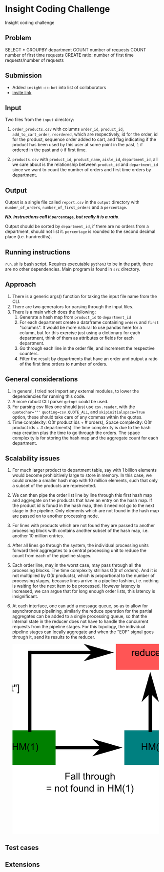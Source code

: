 # Insight Coding Challenge

Insight coding challenge

## Problem

SELECT * GROUPBY department COUNT number of requests COUNT number of first time
requests CREATE ratio: number of first time requests/number of requests

## Submission

* Added `insight-cc-bot` into list of collaborators
* [Invite link](https://github.com/frankieliu/insight/invitations)

## Input

Two files from the `input` directory:

1. `order_products.csv` with columns `order_id`, `product_id`,
    `add_to_cart_order`, `reordered`, which are respectively, id for
    the order, id for the product, sequence order added to cart, and
    flag indicating if the product has been used by this user at some
    point in the past, `1` if ordered in the past and `0` if first
    time.

1. `products.csv` with `product_id`, `product_name`, `aisle_id`,
   `department_id`, all we care about is the relationship between
   `product_id` and `department_id` since we want to count the
   number of orders and first time orders by department.

## Output

Output is a single file called `report.csv` in the `output` directory
with `number_of_orders`, `number_of_first_orders` and a `percentage`.

***Nb. instructions call it `percentage`, but really it is a ratio.***

Output should be sorted by `department_id`, if there are no orders
from a department, should not list it.  `percentage` is rounded to
the second decimal place (i.e. hundredths).

## Running instructions

`run.sh` is bash script.  Requires executable `python3` to be in the path, there
are no other dependencies.  Main program is found in `src` directory.

## Approach

1. There is a generic args() function for taking the input file name from the CLI.
1. There are two generators for parsing through the input files.
1. There is a main which does the following:
   1. Generate a hash map from `product_id` to `department_id`
   1. For each department create a dataframe containing `orders` and
      `first` "columns".  It would be more natural to use pandas here
      for a column, but for this exercise just using a dictionary for
      each department, think of them as attributes or fields for each
      department.
   1. Go through each line in the order file, and increment the respective
      counters.
   1. Filter the result by departments that have an order and output a
      ratio of the first time orders to number of orders.

## General considerations
1. In general, I tried not import any external modules, to lower the
   dependencies for running this code.
1. A more robust CLI parser `getopt` could be used.
1. For parsing csv files one should just use `csv.reader`, with the
   `quotechar='"'` `quoting=csv.QUOTE_ALL`, and
   `skipinitialspace=True` option, these should take care of any
    commas within the quotes.
1. Time complexity: O(# product ids + # orders), Space complexity: O(#
   product ids + # departments) The time complexity is due to the hash
   map creation plus the time to go through the orders.  The space
   complexity is for storing the hash map and the aggregate count for
   each department.

## Scalability issues
1. For much larger product to department table, say with 1 billion
   elements would become prohibitively large to store in memory.  In
   this case, we could create a smaller hash map with 10 million
   elements, such that only a subset of the products are represented.

1. We can then pipe the order list line by line through this first
   hash map and aggregate on the products that have an entry on the
   hash map.  If the product id is fonud in the hash map, then it need
   not go to the next stage in the pipeline.  Only elements which are
   not found in the hash map are passed on to another processing node.

1. For lines with products which are not found they are passed to another
   processing block with contains another subset of the hash map, i.e.
   another 10 million entries.

1. After all lines go through the system, the individual processing
   units forward their aggregates to a central processing unit to
   reduce the count from each of the pipeline stages.

1. Each order line, may in the worst case, may pass through all the
   processing blocks.  The time complexity still has O(# of orders).
   And it is not multiplied by O(# products), which is proportional to
   the number of processing stages, because lines arrive in a pipeline
   fashion, i.e. nothing is waiting for the next item to be processed.
   However latency is increased, we can argue that for long enough
   order lists, this latency is insignificant.

1. At each interface, one can add a message queue, so as to allow for
   asynchronous pipelining, similarly the reduce operation for the
   partial aggregates can be added to a single processing queue, so
   that the internal state in the reducer does not have to handle the
   concurrent requests from the pipeline stages.  For this topology,
   the individual pipeline stages can locally aggregate and when the
   "EOF" signal goes through it, send its results to the reducer.

   ![](pipeline.png)

## Test cases

## Extensions
